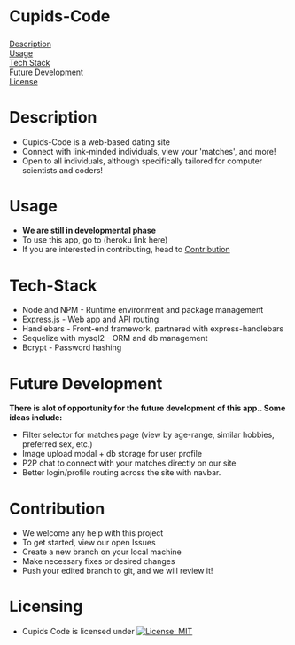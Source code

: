 # Cupids-Code 

#####
[Description](#Description)  
[Usage](#Usage)  
[Tech Stack](#Tech-Stack)  
[Future Development](#emphasis)  
[License](#license)  

# Description
- Cupids-Code is a web-based dating site 
- Connect with link-minded individuals, view your 'matches', and more! 
- Open to all individuals, although specifically tailored for computer scientists and coders!
# Usage
- **We are still in developmental phase**
- To use this app, go to (heroku link here)
- If you are interested in contributing, head to [Contribution](#Contribution)

# Tech-Stack 
- Node and NPM - Runtime environment and package management
- Express.js - Web app and API routing
- Handlebars - Front-end framework, partnered with express-handlebars 
- Sequelize with mysql2 - ORM and db management
- Bcrypt - Password hashing

# Future Development
**There is alot of opportunity for the future development of this app.. Some ideas include:**
- Filter selector for matches page (view by age-range, similar hobbies, preferred sex, etc.)
- Image upload modal + db storage for user profile
- P2P chat to connect with your matches directly on our site
- Better login/profile routing across the site with navbar.

# Contribution
- We welcome any help with this project
- To get started, view our open Issues
- Create a new branch on your local machine
- Make necessary fixes or desired changes
- Push your edited branch to git, and we will review it!

# Licensing
- Cupids Code is licensed under [![License: MIT](https://img.shields.io/badge/License-MIT-yellow.svg)](https://opensource.org/licenses/MIT)

